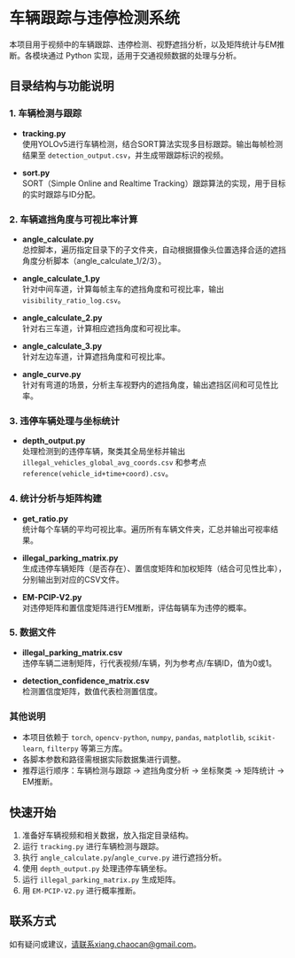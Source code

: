 # 车辆跟踪与违停检测系统

本项目用于视频中的车辆跟踪、违停检测、视野遮挡分析，以及矩阵统计与EM推断。各模块通过 Python 实现，适用于交通视频数据的处理与分析。

## 目录结构与功能说明

### 1. 车辆检测与跟踪

- **tracking.py**  
  使用YOLOv5进行车辆检测，结合SORT算法实现多目标跟踪。输出每帧检测结果至 `detection_output.csv`，并生成带跟踪标识的视频。

- **sort.py**  
  SORT（Simple Online and Realtime Tracking）跟踪算法的实现，用于目标的实时跟踪与ID分配。

### 2. 车辆遮挡角度与可视比率计算

- **angle_calculate.py**  
  总控脚本，遍历指定目录下的子文件夹，自动根据摄像头位置选择合适的遮挡角度分析脚本（angle_calculate_1/2/3）。

- **angle_calculate_1.py**  
  针对中间车道，计算每帧主车的遮挡角度和可视比率，输出 `visibility_ratio_log.csv`。

- **angle_calculate_2.py**  
  针对右三车道，计算相应遮挡角度和可视比率。

- **angle_calculate_3.py**  
  针对左边车道，计算遮挡角度和可视比率。

- **angle_curve.py**  
  针对有弯道的场景，分析主车视野内的遮挡角度，输出遮挡区间和可见性比率。

### 3. 违停车辆处理与坐标统计

- **depth_output.py**  
  处理检测到的违停车辆，聚类其全局坐标并输出 `illegal_vehicles_global_avg_coords.csv` 和参考点 `reference(vehicle_id+time+coord).csv`。

### 4. 统计分析与矩阵构建

- **get_ratio.py**  
  统计每个车辆的平均可视比率。遍历所有车辆文件夹，汇总并输出可视率结果。

- **illegal_parking_matrix.py**  
  生成违停车辆矩阵（是否存在）、置信度矩阵和加权矩阵（结合可见性比率），分别输出到对应的CSV文件。

- **EM-PCIP-V2.py**  
  对违停矩阵和置信度矩阵进行EM推断，评估每辆车为违停的概率。

### 5. 数据文件

- **illegal_parking_matrix.csv**  
  违停车辆二进制矩阵，行代表视频/车辆，列为参考点/车辆ID，值为0或1。

- **detection_confidence_matrix.csv**  
  检测置信度矩阵，数值代表检测置信度。

### 其他说明

- 本项目依赖于 `torch`, `opencv-python`, `numpy`, `pandas`, `matplotlib`, `scikit-learn`, `filterpy` 等第三方库。
- 各脚本参数和路径需根据实际数据集进行调整。
- 推荐运行顺序：车辆检测与跟踪 → 遮挡角度分析 → 坐标聚类 → 矩阵统计 → EM推断。

## 快速开始

1. 准备好车辆视频和相关数据，放入指定目录结构。
2. 运行 `tracking.py` 进行车辆检测与跟踪。
3. 执行 `angle_calculate.py`/`angle_curve.py` 进行遮挡分析。
4. 使用 `depth_output.py` 处理违停车辆坐标。
5. 运行 `illegal_parking_matrix.py` 生成矩阵。
6. 用 `EM-PCIP-V2.py` 进行概率推断。

## 联系方式

如有疑问或建议，请联系xiang.chaocan@gmail.com。
